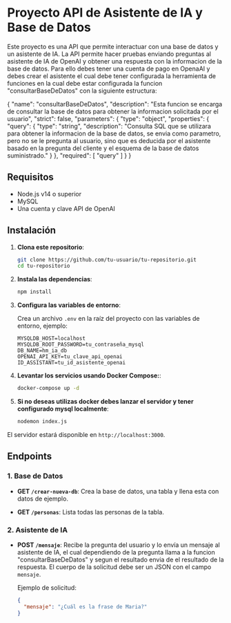 
# Proyecto API de Asistente de IA y Base de Datos

Este proyecto es una API que permite interactuar con una base de datos y un asistente de IA. La API permite hacer pruebas enviando preguntas al asistente de IA de OpenAI y obtener una respuesta con la informacion de la base de datos. Para ello debes tener una cuenta de pago en OpenaAI y debes crear el asistente el cual debe tener configurada la herramienta de funciones en la cual debe estar configurada la funcion "consultarBaseDeDatos" con la siguiente estructura:

{
  "name": "consultarBaseDeDatos",
  "description": "Esta funcion se encarga de consultar la base de datos para obtener la informacion solicitada por el usuario",
  "strict": false,
  "parameters": {
    "type": "object",
    "properties": {
      "query": {
        "type": "string",
        "description": "Consulta SQL que se utilizara para obtener la informacion de la base de datos, se envia como parametro, pero no se le pregunta al usuario, sino que es deducida por el asistente basado en la pregunta del cliente y el esquema de la base de datos suministrado."
      }
    },
    "required": [
      "query"
    ]
  }
}

## Requisitos

- Node.js v14 o superior
- MySQL
- Una cuenta y clave API de OpenAI

## Instalación

1. **Clona este repositorio**:

   ```bash
   git clone https://github.com/tu-usuario/tu-repositorio.git
   cd tu-repositorio
   ```

2. **Instala las dependencias**:

   ```bash
   npm install
   ```

3. **Configura las variables de entorno**:

   Crea un archivo `.env` en la raíz del proyecto con las variables de entorno, ejemplo:

   ```plaintext
   MYSQLDB_HOST=localhost
   MYSQLDB_ROOT_PASSWORD=tu_contraseña_mysql
   DB_NAME=hm_ia_db
   OPENAI_API_KEY=tu_clave_api_openai
   ID_ASSISTANT=tu_id_asistente_openai
   ```

4. **Levantar los servicios usando Docker Compose:**:

   ```bash
   docker-compose up -d
   ```
5. **Si no deseas utilizas docker debes lanzar el servidor y tener configurado mysql localmente**:

   ```bash
   nodemon index.js
   ```

El servidor estará disponible en `http://localhost:3000`.

## Endpoints

### 1. Base de Datos

- **GET `/crear-nueva-db`**: Crea la base de datos, una tabla y llena esta con datos de ejemplo.
  
- **GET `/personas`**: Lista todas las personas de la tabla.

### 2. Asistente de IA

- **POST `/mensaje`**: Recibe la pregunta del usuario y lo envía un mensaje al asistente de IA, el cual dependiendo de la pregunta llama a la funcion "consultarBaseDeDatos" y segun el resultado envia de el resultado de la respuesta. El cuerpo de la solicitud debe ser un JSON con el campo `mensaje`.

  Ejemplo de solicitud:

  ```json
  {
    "mensaje": "¿Cuál es la frase de Maria?"
  }
  ```

